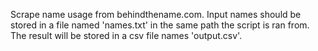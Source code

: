 Scrape name usage from behindthename.com. Input names should be stored in a file named 'names.txt' in the same path the script is ran from. The result will be stored in a csv file names 'output.csv'.
